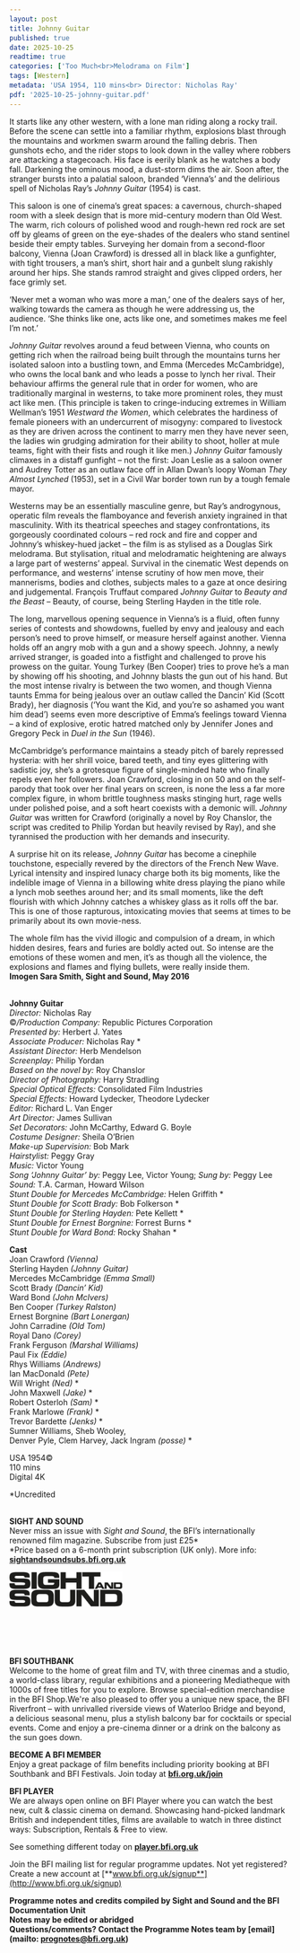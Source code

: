 ```yaml
---
layout: post
title: Johnny Guitar
published: true
date: 2025-10-25
readtime: true
categories: ['Too Much<br>Melodrama on Film']
tags: [Western]
metadata: 'USA 1954, 110 mins<br> Director: Nicholas Ray'
pdf: '2025-10-25-johnny-guitar.pdf'
---
```


It starts like any other western, with a lone man riding along a rocky trail. Before the scene can settle into a familiar rhythm, explosions blast through the mountains and workmen swarm around the falling debris. Then gunshots echo, and the rider stops to look down in the valley where robbers are attacking a stagecoach. His face is eerily blank as he watches a body fall. Darkening the ominous mood, a dust-storm dims the air. Soon after, the stranger bursts into a palatial saloon, branded ‘Vienna’s’ and the delirious spell of Nicholas Ray’s _Johnny Guitar_ (1954) is cast.

This saloon is one of cinema’s great spaces: a cavernous, church-shaped room with a sleek design that is more mid-century modern than Old West. The warm, rich colours of polished wood and rough-hewn red rock are set off by gleams of green on the eye-shades of the dealers who stand sentinel beside their empty tables. Surveying her domain from a second-floor balcony, Vienna (Joan Crawford) is dressed all in black like a gunfighter, with tight trousers, a man’s shirt, short hair and a gunbelt slung rakishly around her hips. She stands ramrod straight and gives clipped orders, her face grimly set.

‘Never met a woman who was more a man,’ one of the dealers says of her, walking towards the camera as though he were addressing us, the audience. ‘She thinks like one, acts like one, and sometimes makes me feel I’m not.’

_Johnny Guitar_ revolves around a feud between Vienna, who counts on getting rich when the railroad being built through the mountains turns her isolated saloon into a bustling town, and Emma (Mercedes McCambridge), who owns the local bank and who leads a posse to lynch her rival. Their behaviour affirms the general rule that in order for women, who are traditionally marginal in westerns, to take more prominent roles, they must act like men. (This principle is taken to cringe-inducing extremes in William Wellman’s 1951 _Westward the Women_, which celebrates the hardiness of female pioneers with an undercurrent of misogyny: compared to livestock as they are driven across the continent to marry men they have never seen, the ladies win grudging admiration for their ability to shoot, holler at mule teams, fight with their fists and rough it like men.) _Johnny Guitar_ famously climaxes in a distaff gunfight – not the first: Joan Leslie as a saloon owner and Audrey Totter as an outlaw face off in Allan Dwan’s loopy Woman _They Almost Lynched_ (1953), set in a Civil War border town run by a tough female mayor.

Westerns may be an essentially masculine genre, but Ray’s androgynous, operatic film reveals the flamboyance and feverish anxiety ingrained in that masculinity. With its theatrical speeches and stagey confrontations, its gorgeously coordinated colours – red rock and fire and copper and Johnny’s whiskey-hued jacket – the film is as stylised as a Douglas Sirk melodrama. But stylisation, ritual and melodramatic heightening are always a large part of westerns’ appeal. Survival in the cinematic West depends on performance, and westerns’ intense scrutiny of how men move, their mannerisms, bodies and clothes, subjects males to a gaze at once desiring and judgemental. François Truffaut compared _Johnny Guitar_ to _Beauty and the Beast_ – Beauty, of course, being Sterling Hayden in the title role.

The long, marvellous opening sequence in Vienna’s is a fluid, often funny series of contests and showdowns, fuelled by envy and jealousy and each person’s need to prove himself, or measure herself against another. Vienna holds off an angry mob with a gun and a showy speech. Johnny, a newly arrived stranger, is goaded into a fistfight and challenged to prove his prowess on the guitar. Young Turkey (Ben Cooper) tries to prove he’s a man by showing off his shooting, and Johnny blasts the gun out of his hand. But the most intense rivalry is between the two women, and though Vienna taunts Emma for being jealous over an outlaw called the Dancin’ Kid (Scott Brady), her diagnosis (‘You want the Kid, and you’re so ashamed you want him dead’) seems even more descriptive of Emma’s feelings toward Vienna – a kind of explosive, erotic hatred matched only by Jennifer Jones and Gregory Peck in _Duel in the Sun_ (1946).

McCambridge’s performance maintains a steady pitch of barely repressed hysteria: with her shrill voice, bared teeth, and tiny eyes glittering with sadistic joy, she’s a grotesque figure of single-minded hate who finally repels even her followers. Joan Crawford, closing in on 50 and on the self-parody that took over her final years on screen, is none the less a far more complex figure, in whom brittle toughness masks stinging hurt, rage wells under polished poise, and a soft heart coexists with a demonic will. _Johnny Guitar_ was written for Crawford (originally a novel by Roy Chanslor, the script was credited to Philip Yordan but heavily revised by Ray), and she tyrannised the production with her demands and insecurity.

A surprise hit on its release, _Johnny Guitar_ has become a cinephile touchstone, especially revered by the directors of the French New Wave. Lyrical intensity and inspired lunacy charge both its big moments, like the indelible image of Vienna in a billowing white dress playing the piano while a lynch mob seethes around her; and its small moments, like the deft flourish with which Johnny catches a whiskey glass as it rolls off the bar. This is one of those rapturous, intoxicating movies that seems at times to be primarily about its own movie-ness.

The whole film has the vivid illogic and compulsion of a dream, in which hidden desires, fears and furies are boldly acted out. So intense are the emotions of these women and men, it’s as though all the violence, the explosions and flames and flying bullets, were really inside them.  
**Imogen Sara Smith, Sight and Sound, May 2016**
<br><br>

**Johnny Guitar**  
_Director:_ Nicholas Ray  
©_/Production Company:_  Republic Pictures Corporation  
_Presented by:_ Herbert J. Yates  
_Associate Producer:_ Nicholas Ray *  
_Assistant Director:_ Herb Mendelson  
_Screenplay:_ Philip Yordan  
_Based on the novel by:_ Roy Chanslor  
_Director of Photography:_ Harry Stradling  
_Special Optical Effects:_  Consolidated Film Industries  
_Special Effects:_ Howard Lydecker,  Theodore Lydecker  
_Editor:_ Richard L. Van Enger  
_Art Director:_ James Sullivan  
_Set Decorators:_ John McCarthy, Edward G. Boyle  
_Costume Designer:_ Sheila O’Brien  
_Make-up Supervision:_ Bob Mark  
_Hairstylist:_ Peggy Gray  
_Music:_ Victor Young  
_Song ‘Johnny Guitar’ by:_ Peggy Lee,  Victor Young; _Sung by:_ Peggy Lee  
_Sound:_ T.A. Carman, Howard Wilson  
_Stunt Double for Mercedes McCambridge:_ Helen Griffith *  
_Stunt Double for Scott Brady:_ Bob Folkerson *  
_Stunt Double for Sterling Hayden:_ Pete Kellett *  
_Stunt Double for Ernest Borgnine:_ Forrest Burns *  
_Stunt Double for Ward Bond:_ Rocky Shahan *  

**Cast**  
Joan Crawford _(Vienna)_  
Sterling Hayden _(Johnny Guitar)_  
Mercedes McCambridge _(Emma Small)_  
Scott Brady _(Dancin’ Kid)_  
Ward Bond _(John McIvers)_  
Ben Cooper _(Turkey Ralston)_  
Ernest Borgnine _(Bart Lonergan)_  
John Carradine _(Old Tom)_  
Royal Dano _(Corey)_  
Frank Ferguson _(Marshal Williams)_  
Paul Fix _(Eddie)_  
Rhys Williams _(Andrews)_  
Ian MacDonald _(Pete)_  
Will Wright _(Ned)_ *  
John Maxwell _(Jake)_ *  
Robert Osterloh _(Sam)_ *  
Frank Marlowe _(Frank)_ *  
Trevor Bardette _(Jenks)_ *  
Sumner Williams, Sheb Wooley,  
Denver Pyle, Clem Harvey, Jack Ingram _(posse)_ *  

USA 1954©  
110 mins  
Digital 4K

*Uncredited
<br><br>


**SIGHT AND SOUND**<br>
Never miss an issue with _Sight and Sound_, the BFI’s internationally renowned film magazine. Subscribe from just £25*<br>
*Price based on a 6-month print subscription (UK only). More info: [**sightandsoundsubs.bfi.org.uk**](https://sightandsoundsubs.bfi.org.uk/subscribe)

<img style="float: left;" src="/img/sight-and-sound.jpg" width="40%" height="40%"><br><br><br><br><br><br><br><br>

**BFI SOUTHBANK**  
Welcome to the home of great film and TV, with three cinemas and a studio, a world-class library, regular exhibitions and a pioneering Mediatheque with 1000s of free titles for you to explore. Browse special-edition merchandise in the BFI Shop.We&#39;re also pleased to offer you a unique new space, the BFI Riverfront – with unrivalled riverside views of Waterloo Bridge and beyond, a delicious seasonal menu, plus a stylish balcony bar for cocktails or special events. Come and enjoy a pre-cinema dinner or a drink on the balcony as the sun goes down.  

**BECOME A BFI MEMBER**  
Enjoy a great package of film benefits including priority booking at BFI Southbank and BFI Festivals. Join today at [**bfi.org.uk/join**](http://www.bfi.org.uk/join)  

**BFI PLAYER**  
 We are always open online on BFI Player where you can watch the best new, cult &amp; classic cinema on demand. Showcasing hand-picked landmark British and independent titles, films are available to watch in three distinct ways: Subscription, Rentals &amp; Free to view.  

See something different today on [**player.bfi.org.uk**](https://player.bfi.org.uk)  

Join the BFI mailing list for regular programme updates. Not yet registered? Create a new account at [**www.bfi.org.uk/signup**](http://www.bfi.org.uk/signup)

**Programme notes and credits compiled by Sight and Sound and the BFI Documentation Unit  
Notes may be edited or abridged  
Questions/comments? Contact the Programme Notes team by [email](mailto: prognotes@bfi.org.uk)**

<!--stackedit_data:
eyJoaXN0b3J5IjpbLTE0NTU2NTYzMTddfQ==
-->
